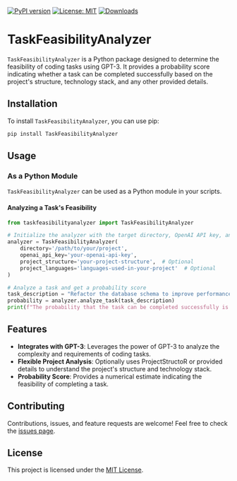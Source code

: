 [![PyPI version](https://badge.fury.io/py/TaskFeasibilityAnalyzer.svg)](https://badge.fury.io/py/TaskFeasibilityAnalyzer)
[![License: MIT](https://img.shields.io/badge/License-MIT-green.svg)](https://opensource.org/licenses/MIT)
[![Downloads](https://static.pepy.tech/badge/taskfeasibilityanalyzer)](https://pepy.tech/project/taskfeasibilityanalyzer)

# TaskFeasibilityAnalyzer

`TaskFeasibilityAnalyzer` is a Python package designed to determine the feasibility of coding tasks using GPT-3. It provides a probability score indicating whether a task can be completed successfully based on the project's structure, technology stack, and any other provided details.

## Installation

To install `TaskFeasibilityAnalyzer`, you can use pip:

```bash
pip install TaskFeasibilityAnalyzer
```

## Usage

### As a Python Module

`TaskFeasibilityAnalyzer` can be used as a Python module in your scripts.

#### Analyzing a Task's Feasibility

```python
from taskfeasibilityanalyzer import TaskFeasibilityAnalyzer

# Initialize the analyzer with the target directory, OpenAI API key, and optionally the project structure and languages
analyzer = TaskFeasibilityAnalyzer(
    directory='/path/to/your/project', 
    openai_api_key='your-openai-api-key',
    project_structure='your-project-structure',  # Optional
    project_languages='languages-used-in-your-project'  # Optional
)

# Analyze a task and get a probability score
task_description = "Refactor the database schema to improve performance."
probability = analyzer.analyze_task(task_description)
print(f"The probability that the task can be completed successfully is {probability:.2f}")
```

## Features

- **Integrates with GPT-3**: Leverages the power of GPT-3 to analyze the complexity and requirements of coding tasks.
- **Flexible Project Analysis**: Optionally uses ProjectStructoR or provided details to understand the project's structure and technology stack.
- **Probability Score**: Provides a numerical estimate indicating the feasibility of completing a task.

## Contributing

Contributions, issues, and feature requests are welcome! Feel free to check the [issues page](https://github.com/chigwell/TaskFeasibilityAnalyzer/issues).

## License

This project is licensed under the [MIT License](https://choosealicense.com/licenses/mit/).
